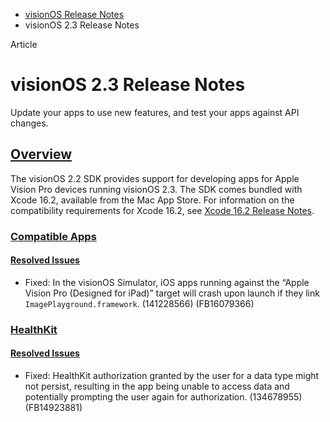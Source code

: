 - [visionOS Release Notes](https://developer.apple.com/documentation/visionos-release-notes)
- visionOS 2.3 Release Notes

Article

# visionOS 2.3 Release Notes

Update your apps to use new features, and test your apps against API changes.

## [Overview](https://developer.apple.com/documentation/visionos-release-notes/visionos-2_3-release-notes#Overview)

The visionOS 2.2 SDK provides support for developing apps for Apple Vision Pro devices running visionOS 2.3. The SDK comes bundled with Xcode 16.2, available from the Mac App Store. For information on the compatibility requirements for Xcode 16.2, see [Xcode 16.2 Release Notes](https://developer.apple.com/documentation/Xcode-Release-Notes/xcode-16_2-release-notes).

### [Compatible Apps](https://developer.apple.com/documentation/visionos-release-notes/visionos-2_3-release-notes#Compatible-Apps)

#### [Resolved Issues](https://developer.apple.com/documentation/visionos-release-notes/visionos-2_3-release-notes#Resolved-Issues)

- Fixed: In the visionOS Simulator, iOS apps running against the “Apple Vision Pro (Designed for iPad)” target will crash upon launch if they link `ImagePlayground.framework`. (141228566) (FB16079366)

### [HealthKit](https://developer.apple.com/documentation/visionos-release-notes/visionos-2_3-release-notes#HealthKit)

#### [Resolved Issues](https://developer.apple.com/documentation/visionos-release-notes/visionos-2_3-release-notes#Resolved-Issues)

- Fixed: HealthKit authorization granted by the user for a data type might not persist, resulting in the app being unable to access data and potentially prompting the user again for authorization. (134678955) (FB14923881)
